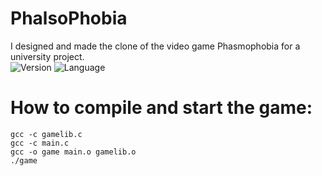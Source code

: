 # PhalsoPhobia
I designed and made the clone of the video game Phasmophobia for a university project.   
![Version](https://img.shields.io/badge/Version-1.0.0-brown)
![Language](https://img.shields.io/badge/Language-C-yellow)
# How to compile and start the game:
```
gcc -c gamelib.c
gcc -c main.c
gcc -o game main.o gamelib.o
./game
```
